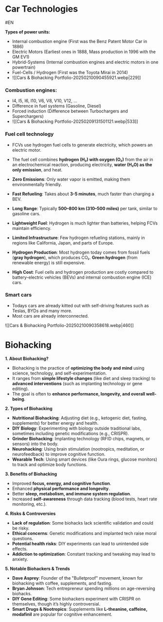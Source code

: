 # Car Technologies
#EN 


**Types of power units:**
- Internal combustion engine (First was the Benz Patent Motor Car in 1886)
- Electric Motors (Earliest ones in 1888, Mass production in 1996 with the GM EV1)
- Hybrid-Systems (Internal combustion engines and electric motors in one powertrain)
- Fuel-Cells / Hydrogen (First was the Toyota Mirai in 2014)
- ![[Cars & Biohacking Portfolio-20250210090455921.webp|229]]

### Combustion engines:

- I4, I5, I6, I10, V6, V8, V10, V12, ...
- Difference in fuel systems (Gasoline, Diesel)
- Forced induction (Difference between Turbochargers and Superchargers)
- ![[Cars & Biohacking Portfolio-20250209131501121.webp|533]]

### Fuel cell technology

- FCVs use hydrogen fuel cells to generate electricity, which powers an electric motor.
- The fuel cell combines **hydrogen (H₂) with oxygen (O₂)** from the air in an electrochemical reaction, producing electricity, **water (H₂O) as the only emission**, and heat.
  
- **Zero Emissions**: Only water vapor is emitted, making them environmentally friendly.
- **Fast Refueling**: Takes about **3-5 minutes**, much faster than charging a BEV.
- **Long Range**: Typically **500–800 km (310–500 miles)** per tank, similar to gasoline cars.
- **Lightweight Fuel**: Hydrogen is much lighter than batteries, helping FCVs maintain efficiency.
  
- **Limited Infrastructure**: Few hydrogen refueling stations, mainly in regions like California, Japan, and parts of Europe.
- **Hydrogen Production**: Most hydrogen today comes from fossil fuels (**gray hydrogen**), which produces CO₂. **Green hydrogen** (from renewable energy) is still expensive.
- **High Cost**: Fuel cells and hydrogen production are costly compared to battery-electric vehicles (BEVs) and internal combustion engine (ICE) cars.
  

### Smart cars

- Todays cars are already kitted out with self-driving features such as Teslas, BYDs and many more.
- Most cars are already interconnected.

![[Cars & Biohacking Portfolio-20250210090358618.webp|460]]

# Biohacking

 **1. About Biohacking?**
- Biohacking is the practice of **optimizing the body and mind** using science, technology, and self-experimentation.
- It ranges from **simple lifestyle changes** (like diet and sleep tracking) to **advanced interventions** (such as implanting technology or gene editing).
- The goal is often to **enhance performance, longevity, and overall well-being**.

 **2. Types of Biohacking**
- **Nutritional Biohacking**: Adjusting diet (e.g., ketogenic diet, fasting, supplements) for better energy and health.
- **DIY Biology**: Experimenting with biology outside traditional labs, sometimes including genetic modifications (e.g., CRISPR).
- **Grinder Biohacking**: Implanting technology (RFID chips, magnets, or sensors) into the body.
- **Neurohacking**: Using brain stimulation (nootropics, meditation, or neurofeedback) to improve cognitive function.
- **Wearable Tech**: Using smart devices (like Oura rings, glucose monitors) to track and optimize body functions.

 **3. Benefits of Biohacking**
- Improved **focus, energy, and cognitive function**.
- Enhanced **physical performance and longevity**.
- Better **sleep, metabolism, and immune system regulation**.
- Increased **self-awareness** through data tracking (blood tests, heart rate monitoring, etc.).

 **4. Risks & Controversies**
- **Lack of regulation**: Some biohacks lack scientific validation and could be risky.
- **Ethical concerns**: Genetic modifications and implanted tech raise moral questions.
- **Potential health risks**: DIY experiments can lead to unintended side effects.
- **Addiction to optimization**: Constant tracking and tweaking may lead to anxiety.

 **5. Notable Biohackers & Trends**
- **Dave Asprey**: Founder of the "Bulletproof" movement, known for biohacking with coffee, supplements, and fasting.
- **Bryan Johnson**: Tech entrepreneur spending millions on age-reversing biohacks.
- **DIY Gene Editing**: Some biohackers experiment with CRISPR on themselves, though it’s highly controversial.
- **Smart Drugs & Nootropics**: Supplements like **L-theanine, caffeine, modafinil** are popular for cognitive enhancement.